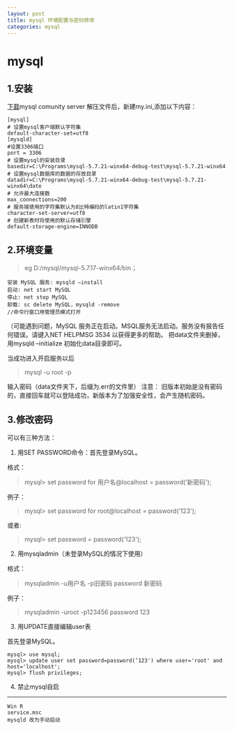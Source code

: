 ```yaml
---
layout: post
title: mysql 环境配置与密码修改
categories: mysql
---
```

mysql
===

1.安装
---

[下载](https://dev.mysql.com/downloads/mysql/)mysql comunity server
解压文件后，新建my.ini,添加以下内容：
	
	[mysql]
	# 设置mysql客户端默认字符集
	default-character-set=utf8 
	[mysqld]
	#设置3306端口
	port = 3306 
	# 设置mysql的安装目录
	basedir=C:\Programs\mysql-5.7.21-winx64-debug-test\mysql-5.7.21-winx64
	# 设置mysql数据库的数据的存放目录
	datadir=C:\Programs\mysql-5.7.21-winx64-debug-test\mysql-5.7.21-winx64\date
	# 允许最大连接数
	max_connections=200
	# 服务端使用的字符集默认为8比特编码的latin1字符集
	character-set-server=utf8
	# 创建新表时将使用的默认存储引擎
	default-storage-engine=INNODB


2.环境变量
---
>eg D:/mysql/mysql-5.7.17-winx64/bin；

```
安装 MySQL 服务: mysqld –install
启动: net start MySQL
停止: net stop MySQL
卸载: sc delete MySQL，mysqld -remove
//命令行窗口用管理员模式打开
```
（可能遇到问题，MySQL 服务正在启动。MSQL服务无法启动。服务没有报告任何错误。请键入NET HELPMSG 3534 以获得更多的帮助。
把data文件夹删掉，用mysqld –initialize 初始化data目录即可。

当成功进入开启服务以后
>mysql -u root -p 

输入密码（data文件夹下，后缀为.err的文件里）
注意： 旧版本初始是没有密码的，直接回车就可以登陆成功，新版本为了加强安全性，会产生随机密码。

3.修改密码
---
可以有三种方法：
1. 用SET PASSWORD命令：首先登录MySQL。


格式：
>mysql> set password for 用户名@localhost = password(‘新密码');

例子：
>mysql> set password for root@localhost = password(‘123');

或者:
>mysql> set password = password(‘123');


2. 用mysqladmin（未登录MySQL的情况下使用）

格式：
>mysqladmin -u用户名 -p旧密码 password 新密码

例子：
>mysqladmin -uroot -p123456 password 123

3. 用UPDATE直接编辑user表

首先登录MySQL。
```
mysql> use mysql;
mysql> update user set password=password(‘123') where user='root' and host='localhost';
mysql> flush privileges;
```

4. 禁止mysql自启
---
	Win R  
	service.msc  
	mysqld 改为手动启动